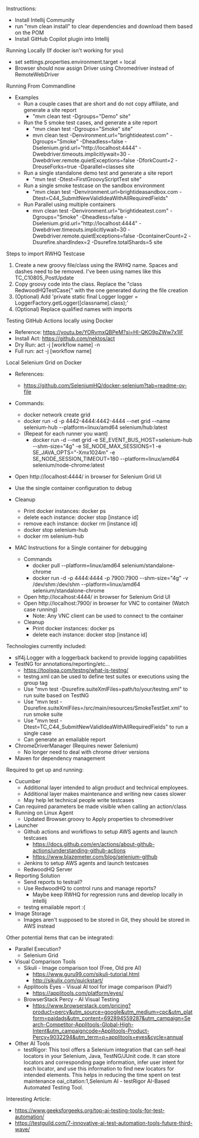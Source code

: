 Instructions:
* Install Intellij Community
* run "mvn clean install" to clear dependencies and download them based on the POM
* Install GitHub Copilot plugin into Intellij

Running Locally (If docker isn't working for you)
* set settings.properties.environment.target = local
* Browser should now assign Driver using Chromedriver instead of RemoteWebDriver

Running From Commandline
* Examples
  * Run a couple cases that are short and do not copy affiliate, and generate a site report
    * "mvn clean test -Dgroups="Demo" site"
  * Run the 5 smoke test cases, and generate a site report
    * "mvn clean test -Dgroups="Smoke" site"  
    * mvn clean test -Denvironment.url="brightideatest.com" -Dgroups="Smoke" -Dheadless=false -Dselenium.grid.url="http://localhost:4444" -Dwebdriver.timeouts.implicitlywait=30 -Dwebdriver.remote.quietExceptions=false -DforkCount=2 -DreuseForks=true -Dparallel=classes site 
  * Run a single standalone demo test and generate a site report
    * "mvn test -Dtest=FirstGroovyScriptTest site"  
  * Run a single smoke testcase on the sandbox environment
    * "mvn clean test -Denvironment.url=brightideasandbox.com -Dtest=C44_SubmitNewValidIdeaWithAllRequiredFields"
  * Run Parallel using multiple containers
    * mvn clean test -Denvironment.url="brightideatest.com" -Dgroups="Smoke" -Dheadless=false -Dselenium.grid.url="http://localhost:4444" -Dwebdriver.timeouts.implicitlywait=30 -Dwebdriver.remote.quietExceptions=false -DcontainerCount=2 -Dsurefire.shardIndex=2 -Dsurefire.totalShards=5 site


Steps to import RWHQ Testcase
1. Create a new groovy file/class using the RWHQ name. Spaces and dashes need to be removed. I've been using names like this TC_C10805_PostUpdate
2. Copy groovy code into the class. Replace the "class RedwoodHQTestCase{" with the one generated during the file creation
5. (Optional) Add 'private static final Logger logger = LoggerFactory.getLogger([classname].class);'
6. (Optional) Replace qualified names with imports

Testing GitHub Actions locally using Docker
- Reference: https://youtu.be/YORvmxQBPeM?si=HI-QKO9pZWw7x1lF
- Install Act: https://github.com/nektos/act
- Dry Run: act -j [workflow name] -n
- Full run: act -j [workflow name]

Local Selenium Grid on Docker
* References:
  * https://github.com/SeleniumHQ/docker-selenium?tab=readme-ov-file
* Commands:
  * docker network create grid
  * docker run -d -p 4442-4444:4442-4444 --net grid --name selenium-hub --platform=linux/amd64 selenium/hub:latest
  * (Repeat for each runner you want)
    * docker run -d --net grid -e SE_EVENT_BUS_HOST=selenium-hub --shm-size="4g" -e SE_NODE_MAX_SESSIONS=1 -e SE_JAVA_OPTS="-Xmx1024m" -e SE_NODE_SESSION_TIMEOUT=180 --platform=linux/amd64 selenium/node-chrome:latest
* Open http://localhost:4444/ in browser for Selenium Grid UI
* Use the single container configuration to debug
* Cleanup
  * Print docker instances: docker ps
  * delete each instance: docker stop [instance id]
  * remove each instance: docker rm [instance id]
  * docker stop selenium-hub 
  * docker rm selenium-hub


* MAC Instructions for a Single container for debugging
  * Commands
    * docker pull --platform=linux/amd64 selenium/standalone-chrome
    * docker run -d -p 4444:4444 -p 7900:7900 --shm-size="4g" -v /dev/shm:/dev/shm --platform=linux/amd64 selenium/standalone-chrome
  * Open http://localhost:4444/ in browser for Selenium Grid UI
  * Open http://localhost:7900/ in browser for VNC to container (Watch case running)
    * Note: Any VNC client can be used to connect to the container 
  * Cleanup
    * Print docker instances: docker ps
    * delete each instance: docker stop [instance id]


Technologies currently included:
* slf4j.Logger with a loggerback backend to provide logging capabilities
* TestNG  for annotations/reporting/etc...
  * https://toolsqa.com/testng/what-is-testng/
  * testng.xml can be used to define test suites or executions using the group tag
  * Use "mvn test -Dsurefire.suiteXmlFiles=path/to/your/testng.xml" to run suite based on TestNG
  * Use "mvn test -Dsurefire.suiteXmlFiles=/src/main/resources/SmokeTestSet.xml" to run smoke suite
  * Use "mvn test -Dtest=TC_C44_SubmitNewValidIdeaWithAllRequiredFields" to run a single case
  * Can generate an emailable report
* ChromeDriverManager (Requires newer Selenium)
  * No longer need to deal with chrome driver versions
* Maven for dependency management

Required to get up and running:
* Cucumber
  * Additional layer intended to align product and technical employees.
  * Additional layer makes maintenance and writing new cases slower
  * May help let technical people write testcases
* Can required parameters be made visible when calling an action/class
* Running on Linux Agent
  * Updated Browser.groovy to Apply properties to chromedriver
* Launcher
  * Github actions and workflows to setup AWS agents and launch testcases
    * https://docs.github.com/en/actions/about-github-actions/understanding-github-actions
    * https://www.blazemeter.com/blog/selenium-github
  * Jenkins to setup AWS agents and launch testcases
  * RedwoodHQ Server
* Reporting Solution
  * Send reports to testrail?
  * Use RedwoodHQ to control runs and manage reports?
    * Maybe keep RWHQ for regression runs and develop locally in intellij
  * testng emailable report :(
* Image Storage
  * Images aren't supposed to be stored in Git, they should be stored in AWS instead

Other potential items that can be integrated:
* Parallel Execution?
  * Selenium Grid
* Visual Comparison Tools
  * Sikuli - Image comparison tool (Free, Old pre AI)
    * https://www.guru99.com/sikuli-tutorial.html
    * http://sikulix.com/quickstart/
  * Applitools Eyes - Visual AI tool for image comparison (Paid?)
    * https://applitools.com/platform/eyes/
  * BrowserStack Percy - AI Visual Testing
    * https://www.browserstack.com/pricing?product=percy&utm_source=google&utm_medium=cpc&utm_platform=paidads&utm_content=692894559287&utm_campaign=Search-Competitor-Applitools-Global-High-Intent&utm_campaigncode=Applitools-Product-Percy+9032294&utm_term=p+applitools+eyes&cycle=annual
* Other AI Tools
  * testRigor: This tool offers a Selenium integration that can self-heal locators in your Selenium, Java, TestNG/JUnit code. It can store locators and corresponding page information, infer user intent for each locator, and use this information to find new locators for intended elements. This helps in reducing the time spent on test maintenance oai_citation:1,Selenium AI - testRigor AI-Based Automated Testing Tool.

Interesting Article:
* https://www.geeksforgeeks.org/top-ai-testing-tools-for-test-automation/
* https://testguild.com/7-innovative-ai-test-automation-tools-future-third-wave/